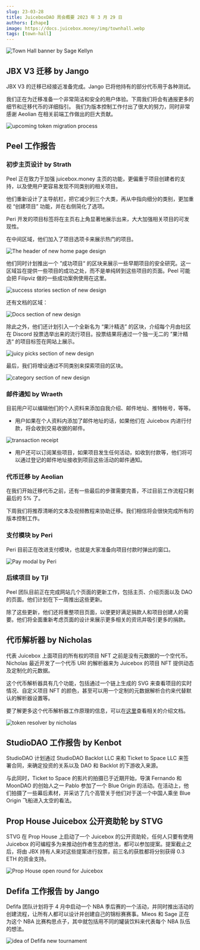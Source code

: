 ```yaml
---
slug: 23-03-28
title: JuiceboxDAO 周会概要 2023 年 3 月 29 日
authors: [zhape]
image: https://docs.juicebox.money/img/townhall.webp
tags: [town-hall]
---
```


![Town Hall banner by Sage Kellyn](https://docs.juicebox.money/img/townhall.webp)

## JBX V3 迁移 by Jango

JBX V3 的迁移已经接近准备完成。Jango 已将他持有的部分代币用于各种测试。

我们正在为迁移准备一个非常简洁和安全的用户体验。下周我们将会有通报更多的细节和迁移代币的详细指引。 我们为版本控制工作付出了很大的努力，同时非常感谢 Aeolian 在相关前端工作做出的巨大贡献。

![upcoming token migration process](token_migration.webp)

## Peel 工作报告

### 初步主页设计 by Strath

Peel 正在致力于加强 juicebox.money 主页的功能，更偏重于项目创建者的支持，以及使用户更容易发现不同类别的相关项目。

他们重新设计了主导航栏，把它减少到三个大类，再从中指向细分的类别，更加重视 “创建项目” 功能，并在右侧简化了选项。

Peri 开发的项目标签将在主页右上角显著地展示出来，大大加强相关项目的可发现性。

在中间区域，他们加入了项目选项卡来展示热门的项目。

![The header of new home page design](homepage_new_header.webp)

他们同时计划推出一个 ”成功项目“ 的区块来展示一些早期项目的安全研究。这一区域旨在提供一些项目的成功之处，而不是单纯转到这些项目的页面。Peel 可能会把 Filipviz 做的一些成功案例使用在这里。

![success stories section of new design](homepage_new_success.webp)

还有文档的区域：

![Docs section of new design](homepage_new_docs.webp)

除此之外，他们还计划引入一个全新名为 “果汁精选” 的区块，介绍每个月由社区在 Discord 投票选举出来的流行项目。投票结果将通过一个独一无二的 ”果汁精选“ 的项目标签在网站上展示。

![juicy picks section of new design](homepage_new_juicypicks.webp)

最后，我们将增设通过不同类别来探索项目的区块。

![category section of new design](homepage_new_category.webp)

### 邮件通知 by Wraeth

目前用户可以编辑他们的个人资料来添加自我介绍、邮件地址、推特帐号，等等。

- 用户如果在个人资料内添加了邮件地址的话，如果他们在 Juicebox 内进行付款，将会收到交易收据的邮件。

![transaction receipt](JBM-Payment-Receipt.webp)

- 用户还可以订阅某些项目，如果项目发生任何活动，如收到付款等，他们将可以通过登记的邮件地址接收到项目这些活动的邮件通知。

### 代币迁移 by Aeolian

在我们开始迁移代币之前，还有一些最后的步骤需要完善，不过目前工作流程只剩最后的 5% 了。

下周我们将推荐清晰的文本及视频教程来协助迁移。我们相信将会很快完成所有的版本控制工作。

### 支付模块 by Peri

Peri 目前正在改进支付模块，也就是大家准备向项目付款时弹出的窗口。

![Pay modal by Peri](pay_modal.webp)

### 后续项目 by Tjl

Peel 团队目前正在完成网站几个页面的更新工作，包括主页、介绍页面以及 DAO 的页面。他们计划在下一周推出这些更新。

除了这些更新，他们还将重整项目页面，以便更好满足捐款人和项目创建人的需要。他们将全面重新考虑页面的设计来展示更多相关的资讯并吸引更多的捐款。

## 代币解析器 by Nicholas

代表 Juicebox 上面项目的所有权的项目 NFT 之前是没有元数据的一个空代币。Nicholas 最近开发了一个代币 URI 的解析器来为 Juicebox 的项目 NFT 提供动态及定制化的元数据。

这个代币解析器具有几个功能，包括通过一个链上生成的 SVG 来查看项目的实时情况、自定义项目 NFT 的颜色，甚至可以用一个定制的元数据解析合约来代替默认的解析器设置等。

要了解更多这个代币解析器工作原理的信息，可以在[这里]((https://docs.juicebox.money/dev/api/extensions/juice-token-resolver/))查看相关的介绍文档。

![token resolver by nicholas](token_resolver_juicebox.webp)



## StudioDAO 工作报告 by Kenbot

StudioDAO 计划通过 StudioDAO Backlot LLC 来和 Ticket to Space LLC 来签署合同，来确定投资的关系以及 DAO 和 Backlot 的下游收入来源。

与此同时，Ticket to Space 的影片的拍摄已于近期开始，导演 Fernando 和 MoonDAO 的创始人之一 Pablo 参加了一个 Blue Origin 的活动。在活动上，他们拍摄了一些幕后素材，并采访了几个高管关于他们对于送一个中国人乘坐 Blue Origin 飞船进入太空的看法。

## Prop House Juicebox 公开资助轮 by STVG

STVG 在 Prop House 上启动了一个 Juicebox 的公开资助轮，任何人只要有使用 Juicebox 的可编程多为来推动创作者生态的想法，都可以参加提案。提案截止之后，将由 JBX 持有人来对这些提案进行投票，前三名的获胜都将分别获得 0.3 ETH 的资金支持。

![Prop House open round for Juicebox](prop_house_openround.webp)

## Defifa 工作报告 by Jango

Defifa 团队计划将于 4 月中启动一个 NBA 季后赛的一个活动，并同时推出活动的创建流程，让所有人都可以设计并创建自己的锦标赛赛事。Mieos 和 Sage 正在为这个 NBA 比赛构思点子，其中就包括用不同的罐装饮料来代表每个 NBA 队伍的想法。

![idea of Defifa new tournament](defifa_nba.webp)

